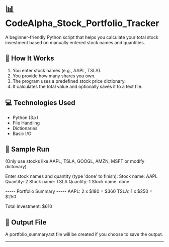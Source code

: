 # 📊 CodeAlpha_Stock_Portfolio_Tracker
A beginner-friendly Python script that helps you calculate your total stock investment based on manually entered stock names and quantities.

## 🔧 How It Works
1. You enter stock names (e.g., AAPL, TSLA).
2. You provide how many shares you own.
3. The program uses a predefined stock price dictionary.
4. It calculates the total value and optionally saves it to a text file.

## 💻 Technologies Used
- Python (3.x)
- File Handling
- Dictionaries
- Basic I/O

## 🧪 Sample Run
(Only use stocks like AAPL, TSLA, GOOGL, AMZN, MSFT or modify dictonary)

Enter stock names and quantity (type 'done' to finish): 
Stock name: AAPL
Quantity: 2 
Stock name: TSLA
Quantity: 1 
Stock name: done

----- Portfolio Summary ----- AAPL: 2 x $180 = $360 TSLA: 1 x $250 = $250

Total Investment: $610

## 📁 Output File

A portfolio_summary.txt file will be created if you choose to save the output.

---
